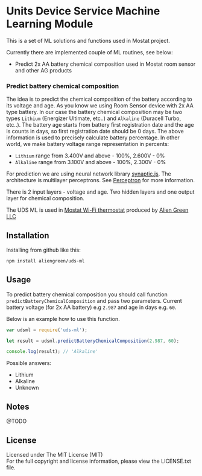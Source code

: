 # Units Device Service Machine Learning Module

This is a set of ML solutions and functions used in Mostat project.

Currently there are implemented couple of ML routines, see below:

- Predict 2x AA battery chemical composition used in Mostat room sensor and other AG products


### Predict battery chemical composition
 
The idea is to predict the chemical composition of the battery according to its voltage and age. As you know we using Room Sensor device with 2x AA type battery. In our case the battery chemical composition may be two types `Lithium` (Energizer Ultimate, etc..) and `Alkaline` (Duracell Turbo, etc..). The battery age starts from battery first registration date and the age is counts in days, so first registration date should be 0 days.
The above information is used to precisely calculate battery percentage. In other world, we make battery voltage range representation in percents:

- `Lithium` range from 3.400V and above - 100%, 2.600V - 0%
- `Alkaline` range from 3.100V and above - 100%, 2.300V - 0%

For prediction we are using neural network library [synaptic.js](https://github.com/cazala/synaptic). The architecture is multilayer perceptrons. See [Perceptron](https://github.com/cazala/synaptic/wiki/Architect) for more information. 

There is 2 input layers - voltage and age. Two hidden layers and one output layer for chemical composition.


The UDS ML is used in [Mostat Wi-Fi thermostat](https://aliengreen.ge/en/thermostat/) produced by [Alien Green LLC](https://aliengreen.ge)


## Installation

Installing from github like this:

```bash
npm install aliengreen/uds-ml
```

## Usage

To predict battery chemical composition you should call function `predictBatteryChemicalComposition` and pass two parameters. Current battery voltage (for 2x AA battery) e.g `2.987` and age in days e.g. `60`.

Below is an example how to use this function.

```javascript
var udsml = require('uds-ml');

let result = udsml.predictBatteryChemicalComposition(2.987, 60);

console.log(result); // 'Alkaline'

```
Possible answers:

- Lithium
- Alkaline
- Unknown

## Notes

@TODO

## License

Licensed under The MIT License (MIT)  
For the full copyright and license information, please view the LICENSE.txt file.
